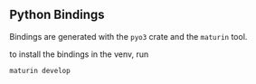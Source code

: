 
## Python Bindings
Bindings are generated with the `pyo3` crate and the `maturin` tool.

to install the bindings in the venv, run
```bash
maturin develop
```